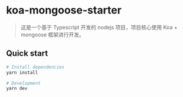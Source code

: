 # koa-mongoose-starter

> 这是一个基于 Typescript 开发的 nodejs 项目，项目核心使用 Koa + mongoose 框架进行开发。

## Quick start

```bash
# Install dependencies
yarn install

# Development
yarn dev
```

